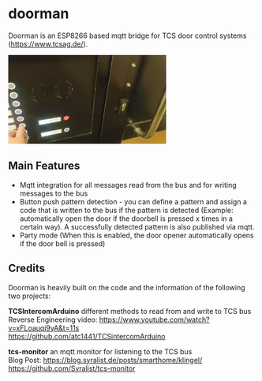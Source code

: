 # doorman
Doorman is an ESP8266 based mqtt bridge for TCS door control systems (https://www.tcsag.de/). 

![doorman opener](doc/doorman.gif)

## Main Features
 * Mqtt integration for all messages read from the bus and for writing messages to the bus
 * Button push pattern detection - you can define a pattern and assign a code that is written to the bus if the pattern is detected (Example: automatically open the door if the doorbell is pressed x times in a certain way). A successfully detected pattern is also published via mqtt. 
 * Party mode (When this is enabled, the door opener automatically opens if the door bell is pressed)

## Credits
Doorman is heavily built on the code and the information of the following two projects: 

**TCSIntercomArduino** different methods to read from and write to TCS bus<br />
Reverse Engineering video: <https://www.youtube.com/watch?v=xFLoauqj9yA&t=11s><br />
<https://github.com/atc1441/TCSintercomArduino>

**tcs-monitor** an mqtt monitor for listening to the TCS bus<br />
Blog Post: <https://blog.syralist.de/posts/smarthome/klingel/><br />
<https://github.com/Syralist/tcs-monitor>